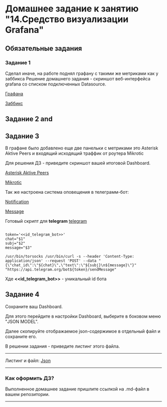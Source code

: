 # Домашнее задание к занятию "14.Средство визуализации Grafana"

## Обязательные задания

### Задание 1
Сделал иначе, на работе поднял графану с такими же метриками как у заббикса
Решение домашнего задания - скриншот веб-интерфейса grafana со списком подключенных Datasource.

[Графана](help/Grafana.png)

[Заббикс](help/Zabbix.png)
## Задание 2 and
## Задание 3
В графане было добавлено еще две панельки с метриками это Asterisk Aktive Peers и входящий исходящий траффик от роутера Mikrotic 

Для решения ДЗ - приведите скриншот вашей итоговой Dashboard.

[Asterisk Aktive Peers](help/asrerisk.png)

[Mikrotic](help/mikrotik.png)

Так же настроена система оповещения в телеграмм-бот:

[Notification](help/notification.png)

[Message](help/messange.png)


Готовый скрипт для **telegram** [telegram](https://github.com/NamorNinayzuk/mnt-homeworks/tree/MNT-video/10-monitoring-03-grafana/help/telegram.sh) 

```#!/bin/bash

token='<<id_telegram_bot>>'
chat="$1"
subj="$2"
message="$3"

/usr/bin/torsocks /usr/bin/curl -s --header 'Content-Type: application/json' --request 'POST' --data "{\"chat_id\":\"${chat}\",\"text\":\"${subj}\n${message}\"}" "https://api.telegram.org/bot${token}/sendMessage"
```
Хде **<<id_telegram_bot>>** - уникальный id бота
## Задание 4
Сохраните ваш Dashboard.

Для этого перейдите в настройки Dashboard, выберите в боковом меню "JSON MODEL".

Далее скопируйте отображаемое json-содержимое в отдельный файл и сохраните его.

В решении задания - приведите листинг этого файла.

---
Листинг и файл:
[Json](https://github.com/NamorNinayzuk/mnt-homeworks/edit/MNT-video/10-monitoring-03-grafana/gr.json)

---

### Как оформить ДЗ?

Выполненное домашнее задание пришлите ссылкой на .md-файл в вашем репозитории.

---
